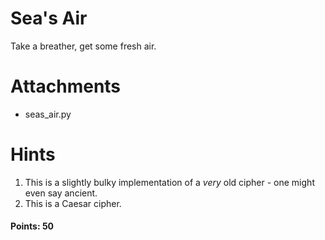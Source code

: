 # Sea's Air

Take a breather, get some fresh air.

# Attachments

- seas_air.py

# Hints
1. This is a slightly bulky implementation of a _very_ old cipher - one might even say ancient.
2. This is a Caesar cipher.

#### Points: 50